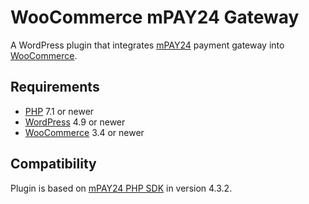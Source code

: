 # WooCommerce mPAY24 Gateway

A WordPress plugin that integrates [mPAY24](https://www.mpay24.com/) payment gateway into [WooCommerce](https://woocommerce.com/).

## Requirements

* [PHP](https://www.php.net/) 7.1 or newer
* [WordPress](https://wordpress.org/) 4.9 or newer
* [WooCommerce](https://woocommerce.com/) 3.4 or newer

## Compatibility

Plugin is based on [mPAY24 PHP SDK](https://github.com/mpay24/mpay24-php) in version 4.3.2.